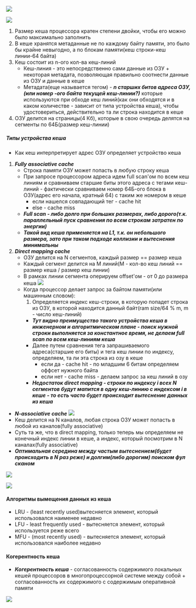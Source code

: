 ![](../_resources/Pasted%20image%2020241130005157.png)

![](../_resources/Pasted%20image%2020241130005222.png)
1. Размер кеша процессора кратен степени двойки, чтобы его можно было максимально заполнить
2. В кеше хранятся метаданные не по каждому байту памяти, это было бы крайне невыгодно, а по блокам памяти(кеш строки-кеш линии-64 байта)
3. Кеш состоит из n-ого кол-ва кеш-линий
	- Кеш-линия - это непосредственно сами данные из ОЗУ + некоторая метадата, позволяющая правильно соотнести данные из ОЗУ и данные в кеше
	- Метадата(еще называется тегом) - ***n старших битов адреса ОЗУ,(или номер -ого байта текущей кеш-линии?)*** которые используются при обходе кеш линий(как они обходятся и в каком количестве - зависит от типа устройства кеша), чтобы удостовериться, действительно та ли строка находится в кеше  
4. ОЗУ делится на страницы(4 Кб), которые в свою очередь делятся на сегменты по 64Б(размер кеш-линии)

##### Типы устройства кеша
- Как кеш интерпретирует адрес ОЗУ определяет устройство кеша
1. ***Fully associative cache***
	- Строка памяти ОЗУ может попасть в любую строку кеша
	- При запросе процессором адреса идем full scan'ом по всем кеш линиям и сравниваем старшие биты этого адреса с тегами кеш-линий - фактически сравниваем номер 64Б-ого блока в ОЗУ(адрес его начала, кратный 64) с таким же номером в кеше
		- если нашелся совпадающий тег - cache hit
		- else - cache miss
	- ***Full scan - либо долго при больших размерах, либо дорого(т.к. параллельный пуск сравнения по всем строкам затратен по энергии)***
	- ***Такой вид кеша применяется на L1, т.к. он небольшого размера, зато при таком подходе коллизии и вытеснения минимальны***
1. ***Direct mapping cache***
	-  ОЗУ делится на N сегментов, каждый размер == размер кеша
	-  Каждый сегмент делится на M линий(M - кол-во кеш линий == размер кеша / размер кеш линии)
	-  В рамках линии сегмента оперируем offset'ом - от 0 до размера кеша
	![](../_resources/Pasted%20image%2020241130182640.png)
	- Когда процессор делает запрос за байтом памяти(или машинным словом):
		1. Определяется индекс кеш-строки, в которую попадет строка из ОЗУ, в которой находится данный байт(ram size/64 % m, m - число кеш-линий)
		- ***Тут видно преимущество такого устройства кеша в инженерном и алгоритмическом плане - поиск нужной строки выполняется за константное время, не делаем full scan по всем кеш-линиям кеша***	 
		- Далее путем сравнения тега запрашиваемого адреса(старшие его биты) и тега кеш линии по индексу, определяем, та ли эта строка из озу в кеше
			- если да - cache hit - по младшим 6 битам определяем оффсет нужного байта
			- если нет - cache miss - делаем запрос за кеш линий в озу
		- ***Недостаток direct mapping - строки по индексу i всех N сегментов будут мапится в одну кеш-линию с индексом i в кеше - то есть часто будет происходит вытеснение данных из кеша***
- ***N-associative cache***
![](../_resources/Pasted%20image%2020241130184858.png)
- Кеш делится на N каналов, любая строка ОЗУ может попасть в любой из каналов(fully associative) 
- Суть та же, что в direct mapping, только теперь мы определяем не конечный индекс линии в кеше, а индекс, который посмотрим в N каналах(fully associative) 
- ***Оптимальная середина между частым вытеснением(будет происходить в N раз реже) и долгим(либо дорогим) поиском фул сканом***

![](../_resources/Pasted%20image%2020241201220925.png)

![](../_resources/Pasted%20image%2020241201220957.png)

#### Алгоритмы вымещения данных из кеша
- LRU - (least recently used)вытесняется элемент, который использовался наименее недавно
- LFU - least frequently used - вытесняется элемент, который используется реже всего
- MFU - (most recently used) - вытесняется элемент, который использовался наиболее недавно

#### Когерентность кеша

 - ***Когерентность кеша*** -  согласованность содержимого локальных кешей процессоров в многопроцессорной системе между собой + согласованность их содержимого с содержимым оперативной памяти

![](../_resources/Pasted%20image%2020241130201159.png)


